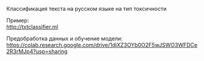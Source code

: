 Классификация текста на русском языке на тип токсичности

Пример:<br>http://txtclassifier.ml

Предобработка данных и обучение модели:<br>https://colab.research.google.com/drive/1djXZ3OYb0O2F5wJSWO3WFDCe2R3rMJp4?usp=sharing
